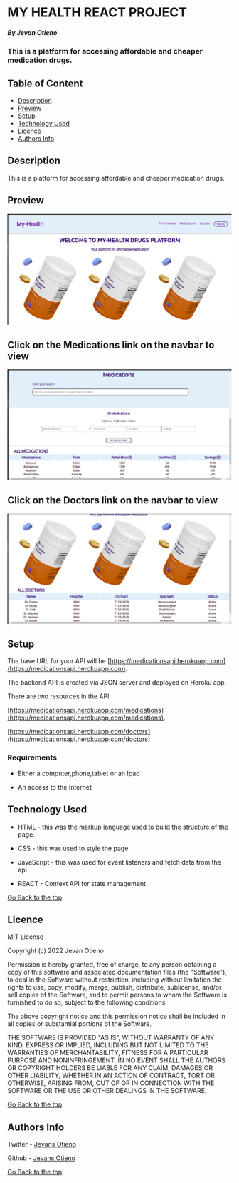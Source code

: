 # MY HEALTH REACT PROJECT

##### By Jevan Otieno 
### This is a platform for accessing affordable and cheaper medication drugs.

## Table of Content

+ [Description](#description)
+ [Preview](#preview)
+ [Setup](#access)
+ [Technology Used](#technology-used)
+ [Licence](#licence)
+ [Authors Info](#author-Info)

## Description
<p>This is a platform for accessing affordable and cheaper medication drugs.</p>

## Preview
![Home page](https://github.com/G-vans/my-health-react-project/blob/main/src/images/homepage.png)

## Click on the Medications link on the navbar to view
![Medications page](https://github.com/G-vans/my-health-react-project/blob/main/src/images/medications.png)

## Click on the Doctors link on the navbar to view
![Doctors page](https://github.com/G-vans/my-health-react-project/blob/main/src/images/doctors.png)

## Setup

The base URL for your API will be
[https://medicationsapi.herokuapp.com](https://medicationsapi.herokuapp.com).

The backend API is created via JSON server and deployed on Heroku app. 

There are two resources in the API

[https://medicationsapi.herokuapp.com/medications](https://medicationsapi.herokuapp.com/medications).

[https://medicationsapi.herokuapp.com/doctors](https://medicationsapi.herokuapp.com/doctors)


### Requirements

* Either a computer,phone,tablet or an Ipad

* An access to the Internet

## Technology Used
* HTML - this was the markup language used to build the structure of the page.

* CSS - this was used to style the page 

* JavaScript - this was used for event listeners and fetch data from the api

* REACT - Context API for state management

[Go Back to the top](#MY_HEALTH_REACT_PROJECT)

## Licence

MIT License

Copyright (c) 2022 Jevan Otieno

Permission is hereby granted, free of charge, to any person obtaining a copy
of this software and associated documentation files (the "Software"), to deal
in the Software without restriction, including without limitation the rights
to use, copy, modify, merge, publish, distribute, sublicense, and/or sell
copies of the Software, and to permit persons to whom the Software is
furnished to do so, subject to the following conditions:

The above copyright notice and this permission notice shall be included in all
copies or substantial portions of the Software.

THE SOFTWARE IS PROVIDED "AS IS", WITHOUT WARRANTY OF ANY KIND, EXPRESS OR
IMPLIED, INCLUDING BUT NOT LIMITED TO THE WARRANTIES OF MERCHANTABILITY,
FITNESS FOR A PARTICULAR PURPOSE AND NONINFRINGEMENT. IN NO EVENT SHALL THE
AUTHORS OR COPYRIGHT HOLDERS BE LIABLE FOR ANY CLAIM, DAMAGES OR OTHER
LIABILITY, WHETHER IN AN ACTION OF CONTRACT, TORT OR OTHERWISE, ARISING FROM,
OUT OF OR IN CONNECTION WITH THE SOFTWARE OR THE USE OR OTHER DEALINGS IN THE
SOFTWARE.

[Go Back to the top](#MY_HEALTH_REACT_PROJECT)

## Authors Info
Twitter - [Jevans Otieno](https://twitter.com/Oya_ni_gee)

Github - [Jevans Otieno](https://github.com/G-vans)

[Go Back to the top](#MY_HEALTH_REACT_PROJECT)
